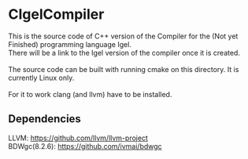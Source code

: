 # CIgelCompiler
This is the source code of C++ version of the Compiler for the (Not yet Finished) programming language Igel.<br>
There will be a link to the Igel version of the compiler once it is created.<br><br>
The source code can be built with running cmake on this directory. It is currently Linux only.<br><br>
For it to work clang (and llvm) have to be installed.

## Dependencies<br>
LLVM: https://github.com/llvm/llvm-project<br>
BDWgc(8.2.6): https://github.com/ivmai/bdwgc<br>
